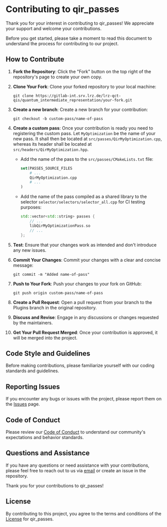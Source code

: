 # Contributing to qir_passes

Thank you for your interest in contributing to qir_passes! We appreciate your support and welcome your contributions.

Before you get started, please take a moment to read this document to understand the process for contributing to our project.

## How to Contribute

1. **Fork the Repository**: Click the "Fork" button on the top right of the repository's page to create your own copy.

2. **Clone Your Fork**: Clone your forked repository to your local machine:
   ```shell
   git clone https://gitlab-int.srv.lrz.de/lrz-qct-qis/quantum_intermediate_representation/your-fork.git
   ```

3. **Create a new branch**: Create a new branch for your contribution:
   ```shell
   git checkout -b custom-pass/name-of-pass
   ```

4. **Create a custom pass**: Once your contribution is ready you need to registering the custom pass. Let `MyOptimization` be the name of your new pass. It shall then be located at `src/passes/QirMyOptimization.cpp`, whereas its header shall be located at `src/headers/QirMyOptimization.hpp`.

   - Add the name of the pass to the `src/passes/CMakeLists.txt` file:
      ```cmake
      set(PASSES_SOURCE_FILES
          # ...
          QirMyOptimization.cpp
          # ...
      )
      ```

   - Add the name of the pass compiled as a shared library to the selector `selector/selectors/selector_all.cpp` for CI testing purposes:
      ```cpp
      std::vector<std::string> passes {
          // ...
          libQirMyOptimizationPass.so
          // ...
      };
      ```

5. **Test**: Ensure that your changes work as intended and don't introduce any new issues.

6. **Commit Your Changes**: Commit your changes with a clear and concise message:
   ```shell
   git commit -m "Added name-of-pass"
   ```

7. **Push to Your Fork**: Push your changes to your fork on GitHub:
   ```shell
   git push origin custom-pass/name-of-pass
   ```

8. **Create a Pull Request**: Open a pull request from your branch to the Plugins branch in the original repository.

9. **Discuss and Revise**: Engage in any discussions or changes requested by the maintainers.

10. **Get Your Pull Request Merged**: Once your contribution is approved, it will be merged into the project.

## Code Style and Guidelines

Before making contributions, please familiarize yourself with our coding standards and guidelines. 

## Reporting Issues

If you encounter any bugs or issues with the project, please report them on the [Issues](https://gitlab-int.srv.lrz.de/lrz-qct-qis/quantum_intermediate_representation/qir_passes/-/issues) page.

## Code of Conduct

Please review our [Code of Conduct](CODE_OF_CONDUCT.md) to understand our community's expectations and behavior standards.

## Questions and Assistance

If you have any questions or need assistance with your contributions, please feel free to reach out to us via [email](mailto:jorge.echavarria@lrz.de) or create an issue in the repository.

Thank you for your contributions to qir_passes!

## License

By contributing to this project, you agree to the terms and conditions of the [License](LICENSE) for qir_passes.

